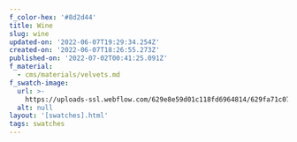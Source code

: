 ```yaml
---
f_color-hex: '#8d2d44'
title: Wine
slug: wine
updated-on: '2022-06-07T19:29:34.254Z'
created-on: '2022-06-07T18:26:55.273Z'
published-on: '2022-07-02T00:41:25.091Z'
f_material:
  - cms/materials/velvets.md
f_swatch-image:
  url: >-
    https://uploads-ssl.webflow.com/629e8e59d01c118fd6964814/629fa71c079d9626d94798f5_wine.gif
  alt: null
layout: '[swatches].html'
tags: swatches
---
```



